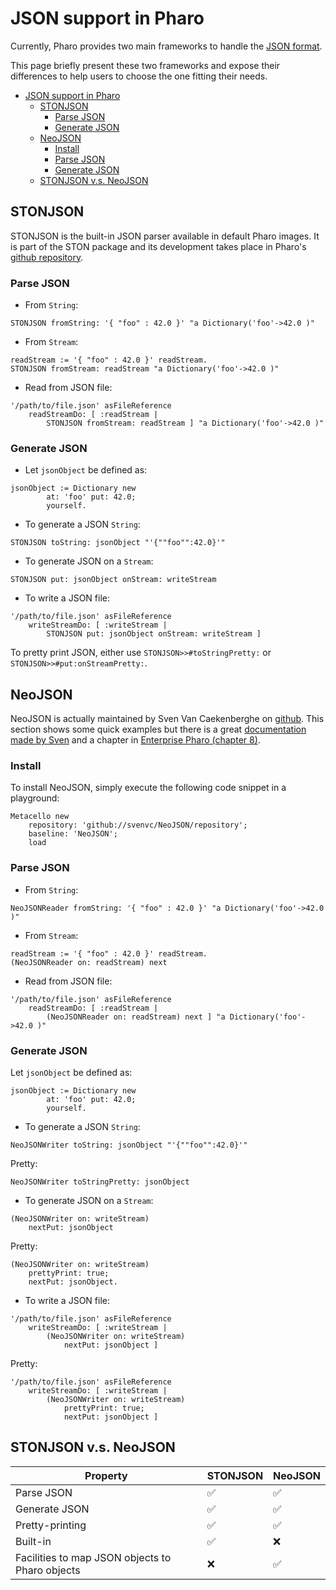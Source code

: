 # JSON support in Pharo
Currently, Pharo provides two main frameworks to handle the [JSON format](https://en.wikipedia.org/wiki/JSON).

This page briefly present these two frameworks and expose their differences to help users to choose the one fitting their needs.

- [JSON support in Pharo](#json-support-in-pharo)
  * [STONJSON](#stonjson)
    + [Parse JSON](#parse-json)
    + [Generate JSON](#generate-json)
  * [NeoJSON](#neojson)
    + [Install](#install)
    + [Parse JSON](#parse-json-1)
    + [Generate JSON](#generate-json-1)
  * [STONJSON v.s. NeoJSON](#stonjson-vs-neojson)

## STONJSON
STONJSON is the built-in JSON parser available in default Pharo images. It is part of the STON package and its development takes place in Pharo's [github repository](https://github.com/pharo-project/pharo).

### Parse JSON
- From `String`:
```Smalltalk
STONJSON fromString: '{ "foo" : 42.0 }' "a Dictionary('foo'->42.0 )"
```

- From `Stream`:
```Smalltalk
readStream := '{ "foo" : 42.0 }' readStream.
STONJSON fromStream: readStream "a Dictionary('foo'->42.0 )"
```

- Read from JSON file:
```Smalltalk
'/path/to/file.json' asFileReference
	readStreamDo: [ :readStream |
		STONJSON fromStream: readStream ] "a Dictionary('foo'->42.0 )"
```

### Generate JSON
- Let `jsonObject` be defined as:
```Smalltalk
jsonObject := Dictionary new
		at: 'foo' put: 42.0;
		yourself.
```

- To generate a JSON `String`:
```Smalltalk
STONJSON toString: jsonObject "'{""foo"":42.0}'"
```

- To generate JSON on a `Stream`:
```Smalltalk
STONJSON put: jsonObject onStream: writeStream
```

- To write a JSON file:
```Smalltalk
'/path/to/file.json' asFileReference
	writeStreamDo: [ :writeStream |
		STONJSON put: jsonObject onStream: writeStream ]
```

To pretty print JSON, either use `STONJSON>>#toStringPretty:` or `STONJSON>>#put:onStreamPretty:`.

## NeoJSON
NeoJSON is actually maintained by Sven Van Caekenberghe on [github](https://github.com/svenvc/NeoJSON). 
This section shows some quick examples but there is a great [documentation made by Sven](https://github.com/svenvc/docs/blob/master/neo/neo-json-paper.md) and a chapter in [Enterprise Pharo (chapter 8)](http://books.pharo.org/enterprise-pharo/).

### Install
To install NeoJSON, simply execute the following code snippet in a playground:
```
Metacello new
    repository: 'github://svenvc/NeoJSON/repository';
    baseline: 'NeoJSON';
    load
```

### Parse JSON

- From `String`:
```Smalltalk
NeoJSONReader fromString: '{ "foo" : 42.0 }' "a Dictionary('foo'->42.0 )"
```

- From `Stream`:
```Smalltalk
readStream := '{ "foo" : 42.0 }' readStream.
(NeoJSONReader on: readStream) next
```

- Read from JSON file:
```Smalltalk
'/path/to/file.json' asFileReference
	readStreamDo: [ :readStream |
		(NeoJSONReader on: readStream) next ] "a Dictionary('foo'->42.0 )"
```

### Generate JSON
Let `jsonObject` be defined as:
```Smalltalk
jsonObject := Dictionary new
		at: 'foo' put: 42.0;
		yourself.
```

- To generate a JSON `String`:
```Smalltalk
NeoJSONWriter toString: jsonObject "'{""foo"":42.0}'"
```

Pretty:
```Smalltalk
NeoJSONWriter toStringPretty: jsonObject
```

- To generate JSON on a `Stream`:
```Smalltalk
(NeoJSONWriter on: writeStream)
	nextPut: jsonObject
```

Pretty:
```Smalltalk
(NeoJSONWriter on: writeStream)
	prettyPrint: true;
	nextPut: jsonObject.
```

- To write a JSON file:
```Smalltalk
'/path/to/file.json' asFileReference
	writeStreamDo: [ :writeStream |
		(NeoJSONWriter on: writeStream)
			nextPut: jsonObject ]
```

Pretty:
```Smalltalk
'/path/to/file.json' asFileReference
	writeStreamDo: [ :writeStream |
		(NeoJSONWriter on: writeStream)
			prettyPrint: true;
			nextPut: jsonObject ]
```

## STONJSON v.s. NeoJSON

|Property                                        |STONJSON            |NeoJSON             |
|------------------------------------------------|--------------------|--------------------|
|Parse JSON                                      | :white_check_mark: | :white_check_mark: |
|Generate JSON                                   | :white_check_mark: | :white_check_mark: |
|Pretty-printing                                 | :white_check_mark: | :white_check_mark: |
|Built-in                                        | :white_check_mark: | :x:                |
|Facilities to map JSON objects to Pharo objects | :x:                | :white_check_mark: |
